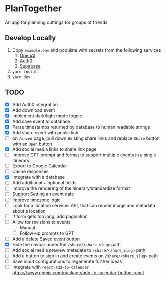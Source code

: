 # PlanTogether
An app for planning outtings for groups of friends

## Develop Locally
1. Copy `example.env` and populate with secrets from the following services
    1. [OpenAI](https://platform.openai.com/docs/quickstart?context=node)
    1. [Auth0](https://auth0.com/docs/get-started)
    1. [Supabase](https://supabase.com/dashboard/projects)
1. `yarn install`
1. `yarn dev`

## TODO
- [x] Add Auth0 integration
- [x] Add download event
- [x] Implement dark/light mode toggle
- [x] Add save event to database
- [x] Parse timestamps returned by database to human readable strings
- [x] Add share event with public link
- [ ] on `/saved` page, pull down existing share links and replace `Share` button with an `Open` button
- [x] Add social media links to share link page
- [ ] Improve GPT prompt and format to support multiple events in a single itinerary
- [ ] Export to Google Calendar
- [ ] Cache responses
- [x] Integrate with a database
- [ ] Add additional + optional fields
- [ ] Improve the rendering of the itinerary/standardize format
- [ ] Support Setting an event date
- [ ] Improve timezone logic
- [ ] Look for a location services API, that can render image and metadata about a location
- [ ] If form gets too long, add pagination
- [ ] Allow for revisions to events
    - [ ] Manual
    - [ ] Follow-up prompts to GPT
- [ ] Add a delete Saved event button
- [x] Hide the navbar under the `/share/<share_slug>` path
- [ ] Add social media preview metadata to `/share/<share_slug>` path
- [ ] Add a button to sign in and create events on `/share/<share_slug>` path
- [ ] Save input configurations to regenerate further ideas
- [ ] Integrate with `react-add-to-calendar` https://www.npmjs.com/package/add-to-calendar-button-react
